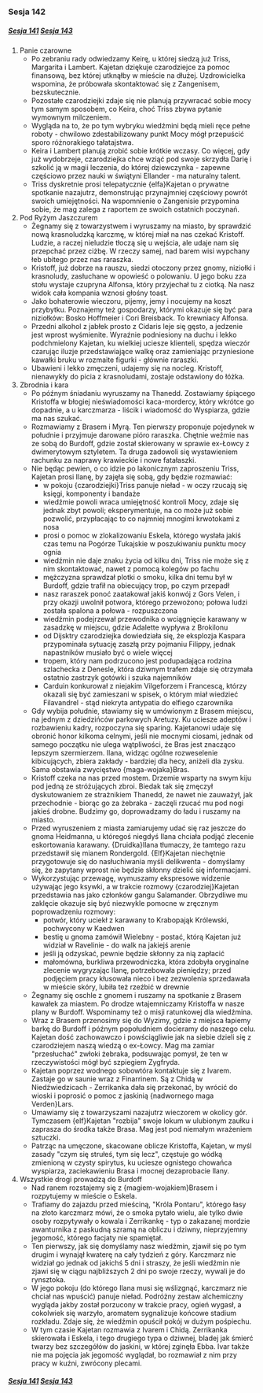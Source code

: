 ### Sesja 142
##### [Sesja 141](#sesja-141) [Sesja 143](#sesja-143)
1. Panie czarowne
    - Po zebraniu rady odwiedzamy Keirę, u której siedzą już Triss, Margarita i Lambert. Kajetan dziękuje czarodziejce za pomoc finansową, bez której utknąłby w mieście na dłużej. Uzdrowicielka wspomina, że próbowała skontaktować się z Zangenisem, bezskutecznie.
    - Pozostałe czarodziejki zdaje się nie planują przywracać sobie mocy tym samym sposobem, co Keira, choć Triss zbywa pytanie wymownym milczeniem.
    - Wygląda na to, że po tym wybryku wiedźmini będą mieli ręce pełne roboty - chwilowo zdestabilizowany punkt Mocy mógł przepuścić sporo różnorakiego tałatajstwa.
    - Keira i Lambert planują zrobić sobie krótkie wczasy. Co więcej, gdy już wydobrzeje, czarodziejka chce wziąć pod swoje skrzydła Darię i szkolić ją w magii leczenia, do której dziewczynka - zapewne częściowo przez nauki w świątyni Ellander - ma naturalny talent.
    - Triss dyskretnie prosi telepatycznie {elfa}Kajetan o prywatne spotkanie nazajutrz, demonstrując przynajmniej częściowy powrót swoich umiejętności. Na wspomnienie o Zangenisie przypomina sobie, że mag zalega z raportem ze swoich ostatnich poczynań.
2. Pod Ryżym Jaszczurem
    - Żegnamy się z towarzystwem i wyruszamy na miasto, by sprawdzić nową krasnoludzką karczmę, w której miał na nas czekać Kristoff. Ludzie, a raczej nieludzie tłoczą się u wejścia, ale udaje nam się przepchać przez ciżbę. W rzeczy samej, nad barem wisi wypchany łeb ubitego przez nas raraszka.
    - Kristoff, już dobrze na rauszu, siedzi otoczony przez gnomy, niziołki i krasnoludy, zasłuchane w opowieść o polowaniu. U jego boku zza stołu wystaje czupryna Alfonsa, który przyjechał tu z ciotką. Na nasz widok cała kompania wznosi głośny toast.
    - Jako bohaterowie wieczoru, pijemy, jemy i nocujemy na koszt przybytku. Poznajemy też gospodarzy, którymi okazuje się być para niziołków: Bosko Hoffmeier i Cori Breisback. To krewniacy Alfonsa.
    - Przedni alkohol z jabłek prosto z Cidaris leje się gęsto, a jedzenie jest wprost wyśmienite. Wyraźnie podniesiony na duchu i lekko podchmielony Kajetan, ku wielkiej uciesze klienteli, spędza wieczór czarując iluzje przedstawiające walkę oraz zamieniając przyniesione kawałki bruku w rozmaite figurki - głównie raraszki.
    - Ubawieni i lekko zmęczeni, udajemy się na nocleg. Kristoff, nienawykły do picia z krasnoludami, zostaje odstawiony do łóżka.
3. Zbrodnia i kara
    - Po późnym śniadaniu wyruszamy na Thanedd. Zostawiamy śpiącego Kristoffa w błogiej nieświadomości kaca-mordercy, który wkrótce go dopadnie, a u karczmarza - liścik i wiadomość do Wyspiarza, gdzie ma nas szukać.
    - Rozmawiamy z Brasem i Myrą. Ten pierwszy proponuje pojedynek w południe i przyjmuje darowane pióro raraszka. Chętnie weźmie nas ze sobą do Burdoff, gdzie został skierowany w sprawie ex-Łowcy z dwimerytowym sztyletem. Ta druga zadowoli się wystawieniem rachunku za naprawy krawieckie i nowe fatałaszki.
    - Nie będąc pewien, o co idzie po lakonicznym zaproszeniu Triss, Kajetan prosi Ilanę, by zajęła się sobą, gdy będzie rozmawiać:
        - w pokoju {czarodziejki}Triss panuje nieład - w oczy rzucają się księgi, komponenty i bandaże
        - wiedźmie powoli wraca umiejętność kontroli Mocy, zdaje się jednak zbyt powoli; eksperymentuje, na co może już sobie pozwolić, przypłacając to co najmniej mnogimi krwotokami z nosa
        - prosi o pomoc w zlokalizowaniu Eskela, którego wysłała jakiś czas temu na Pogórze Tukajskie w poszukiwaniu punktu mocy ognia
        - wiedźmin nie daje znaku życia od kilku dni, Triss nie może się z nim skontaktować, nawet z pomocą kolegów po fachu
        - mężczyzna sprawdzał plotki o smoku, kilka dni temu był w Burdoff, gdzie trafił na obiecujący trop, po czym przepadł
        - nasz raraszek ponoć zaatakował jakiś konwój z Gors Velen, i przy okazji uwolnił potwora, którego przewożono; połowa ludzi została spalona a połowa - rozpuszczona
        - wiedźmin podejrzewał przewodnika o wciągnięcie karawany w zasadzkę w miejscu, gdzie Adalette wypływa z Brokilonu
        - od Dijsktry czarodziejka dowiedziała się, że eksplozja Kaspara przypominała sytuację zaszłą przy pojmaniu Filippy, jednak napastników musiało być o wiele więcej
        - tropem, który nam podrzucono jest podupadająca rodzina szlachecka z Denesle, która dziwnym trafem zdaje się otrzymała ostatnio zastrzyk gotówki i szuka najemników
        - Carduin konkurował z niejakim Vilgeforzem i Francescą, którzy okazali się być zamieszani w spisek, o którym miał wiedzieć Filavandrel - stąd niekryta antypatia do elfiego czarownika
    - Gdy wybija południe, stawiamy się w umówionym z Brasem miejscu, na jednym z dziedzińców parkowych Aretuzy. Ku uciesze adeptów i rozbawieniu kadry, rozpoczyna się sparing. Kajetanowi udaje się obronić honor kilkoma celnymi, jeśli nie mocnymi ciosami, jednak od samego początku nie ulega wątpliwości, że Bras jest znacząco lepszym szermierzem. Ilana, widząc ogólne rozweselenie kibicujących, zbiera zakłady - bardziej dla hecy, aniżeli dla zysku. Sama obstawia zwycięstwo {maga-wojaka}Bras.
    - Kristoff czeka na nas przed mostem. Drzemie wsparty na swym kiju pod jedną ze stróżujących zbroi. Biedak tak się zmęczył dyskutowaniem ze strażnikiem Thanedd, że nawet nie zauważył, jak przechodnie - biorąc go za żebraka - zaczęli rzucać mu pod nogi jakieś drobne. Budzimy go, doprowadzamy do ładu i ruszamy na miasto.
    - Przed wyruszeniem z miasta zamiarujemy udać się raz jeszcze do gnoma Heidmanna, u któregoś niegdyś Ilana chciała podjąć zlecenie eskortowania karawany. {Druidka}Ilana tłumaczy, że tamtego razu przedstawił się mianem Rondergold. {Elf}Kajetan niechętnie przygotowuje się do nasłuchiwania myśli delikwenta - domyślamy się, że zapytany wprost nie będzie skłonny dzielić się informacjami.
    - Wykorzystując przewagę, wymuszamy ekspresowe widzenie używając jego ksywki, a w trakcie rozmowy {czarodziej}Kajetan przedstawia nas jako członków gangu Salamander. Obrzydliwe mu zaklęcie okazuje się być niezwykle pomocne w zręcznym poprowadzeniu rozmowy:
        - potwór, który uciekł z karawany to Krabopająk Królewski, pochwycony w Kaedwen
        - bestię u gnoma zamówił Wielebny - postać, którą Kajetan już widział w Ravelinie - do walk na jakiejś arenie
        - jeśli ją odzyskać, pewnie będzie skłonny za nią zapłacić
        - małomówna, burkliwa przewodniczka, która zdobyła oryginalne zlecenie wygryzając Ilanę, potrzebowała pieniędzy; przed podjęciem pracy kłusowała nieco i bez zezwolenia sprzedawała w mieście skóry, lubiła też rzeźbić w drewnie
    - Żegnamy się oschle z gnomem i ruszamy na spotkanie z Brasem kawałek za miastem. Po drodze wtajemniczamy Kristoffa w nasze plany w Burdoff. Wspominamy też o misji ratunkowej dla wiedźmina.
    - Wraz z Brasem przenosimy się do Wyzimy, gdzie z miejsca łapiemy barkę do Burdoff i późnym popołudniem docieramy do naszego celu. Kajetan dość zachowawczo i powściągliwie jak na siebie dzieli się z czarodziejem naszą wiedzą o ex-Łowcy. Mag ma zamiar "przesłuchać" zwłoki żebraka, podsuwając pomysł, że ten w rzeczywistości mógł być szpiegiem Zygfryda.
    - Kajetan poprzez wodnego sobowtóra kontaktuje się z Ivarem. Zastaje go w saunie wraz z Finarrinem. Są z Chidą w Niedźwiedzicach - Zerrikanka dała się przekonać, by wrócić do wioski i poprosić o pomoc z jaskinią {nadwornego maga Verden}Lars.
    - Umawiamy się z towarzyszami nazajutrz wieczorem w okolicy gór. Tymczasem {elf}Kajetan "rozbija" swoje lokum w ulubionym zaułku i zaprasza do środka także Brasa. Mag jest pod niemałym wrażeniem sztuczki.
    - Patrząc na umęczone, skacowane oblicze Kristoffa, Kajetan, w myśl zasady "czym się strułeś, tym się lecz", częstuje go wódką zmienioną w czysty spirytus, ku uciesze ognistego chowańca wyspiarza, zaciekawieniu Brasa i mocnej dezaprobacie Ilany.
4. Wszystkie drogi prowadzą do Burdoff
    - Nad ranem rozstajemy się z {magiem-wojakiem}Brasem i rozpytujemy w mieście o Eskela. 
    - Trafiamy do zajazdu przed mieściną, "Króla Pontaru", którego łasy na złoto karczmarz mówi, że o smoka pytało wielu, ale tylko dwie osoby rozpytywały o kowala i Zerrikankę - typ o zakazanej mordzie awanturnika z paskudną szramą na obliczu i dziwny, nieprzyjemny jegomość, którego facjaty nie spamiętał. 
    - Ten pierwszy, jak się domyślamy nasz wiedźmin, zjawił się po tym drugim i wynajął kwaterę na cały tydzień z góry. Karczmarz nie widział go jednak od jakichś 5 dni i straszy, że jeśli wiedźmin nie zjawi się w ciągu najbliższych 2 dni po swoje rzeczy, wywali je do rynsztoka.
    - W jego pokoju (do którego Ilana musi się wślizgnąć, karczmarz nie chciał nas wpuścić) panuje nieład. Podróżny zestaw alchemiczny wygląda jakby został porzucony w trakcie pracy, ogień wygasł, a cokolwiek się warzyło, aromatem sygnalizuje końcowe stadium rozkładu. Zdaje się, że wiedźmin opuścił pokój w dużym pośpiechu.
    - W tym czasie Kajetan rozmawia z Ivarem i Chidą. Zerrikanka skierowała i Eskela, i tego drugiego typa o dziwnej, bladej jak śmierć twarzy bez szczegółów do jaskini, w której zginęła Ebba. Ivar także nie ma pojęcia jak jegomość wyglądał, bo rozmawiał z nim przy pracy w kuźni, zwrócony plecami.

##### [Sesja 141](#sesja-141) [Sesja 143](#sesja-143)
